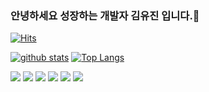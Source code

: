 ### 안녕하세요 성장하는 개발자 김유진 입니다.👋
[![Hits](https://hits.seeyoufarm.com/api/count/incr/badge.svg?url=https%3A%2F%2Fgithub.com%2Fguineaaaa)](https://hits.seeyoufarm.com)
<!--
**shinplest/shinplest** is a ✨ _special_ ✨ repository because its `README.md` (this file) appears on your GitHub profile.

Here are some ideas to get you started:

- 🔭 I’m currently working on ...
- 🌱 I’m currently learning ...
- 👯 I’m looking to collaborate on ...
- 🤔 I’m looking for help with ...
- 💬 Ask me about ...
- 📫 How to reach me: ...
- 😄 Pronouns: ...
- ⚡ Fun fact: ...
-->

[![github stats](https://github-readme-stats.vercel.app/api?username=guineaaaa&show_icons=true&hide_border=true)](https://github.com/guineaaaa)
[![Top Langs](https://github-readme-stats.vercel.app/api/top-langs/?username=guineaaaa&layout=compact)](https://github.com/guineaaaa)

<a href="" target="_blank"><img src="https://img.shields.io/badge/C-A8B9CC?style=flat-square&logo=C&logoColor=white"/></a>
<a href="" target="_blank"><img src="https://img.shields.io/badge/Python-3776AB?style=flat-square&logo=Python&logoColor=white"/></a>
<a href="" target="_blank"><img src="https://img.shields.io/badge/JAVA-007396?style=flat-square&logo=Java&logoColor=white"/></a>
<a href="" target="_blank"><img src="https://img.shields.io/badge/React-61DAFB?style=flat-square&logo=React&logoColor=black"/></a>
<a href="" target="_blank"><img src="https://img.shields.io/badge/JavaScript-F7DF1E?style=flat-square&logo=javascript&logoColor=black"/></a>
<a href="" target="_blank"><img src="https://img.shields.io/badge/GitHub-181717?style=flat-square&logo=GitHub&logoColor=white"/></a>
